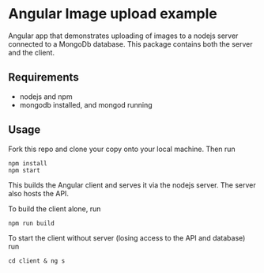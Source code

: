 # Angular Image upload example

Angular app that demonstrates uploading of images to a nodejs server connected to a MongoDb database. 
This package contains both the server and the client.

## Requirements
- nodejs and npm
- mongodb installed, and mongod running

## Usage
Fork this repo and clone your copy onto your local machine. 
Then run
```
npm install
npm start
```
This builds the Angular client and serves it via the nodejs server. The server also hosts the API.

To build the client alone, run
```
npm run build
```
To start the client without server (losing access to the API and database) run
```
cd client & ng s
```
